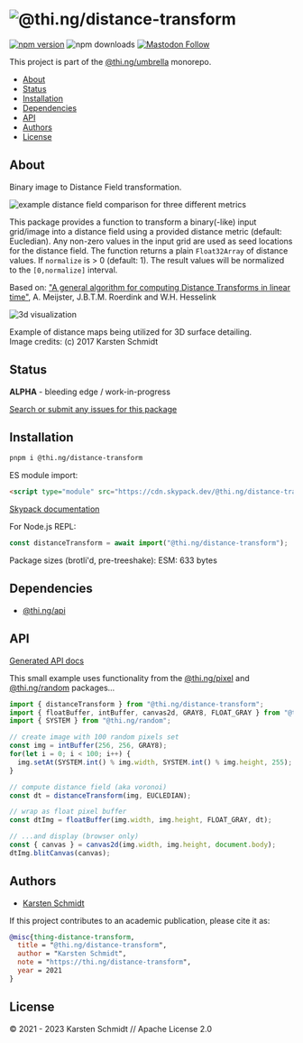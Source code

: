 <!-- This file is generated - DO NOT EDIT! -->

# ![@thi.ng/distance-transform](https://media.thi.ng/umbrella/banners-20220914/thing-distance-transform.svg?3f192133)

[![npm version](https://img.shields.io/npm/v/@thi.ng/distance-transform.svg)](https://www.npmjs.com/package/@thi.ng/distance-transform)
![npm downloads](https://img.shields.io/npm/dm/@thi.ng/distance-transform.svg)
[![Mastodon Follow](https://img.shields.io/mastodon/follow/109331703950160316?domain=https%3A%2F%2Fmastodon.thi.ng&style=social)](https://mastodon.thi.ng/@toxi)

This project is part of the
[@thi.ng/umbrella](https://github.com/thi-ng/umbrella/) monorepo.

- [About](#about)
- [Status](#status)
- [Installation](#installation)
- [Dependencies](#dependencies)
- [API](#api)
- [Authors](#authors)
- [License](#license)

## About

Binary image to Distance Field transformation.

![example distance field comparison for three different
metrics](https://raw.githubusercontent.com/thi-ng/umbrella/develop/assets/distance-transform/dt.png)

This package provides a function to transform a binary(-like) input grid/image
into a distance field using a provided distance metric (default: Eucledian). Any
non-zero values in the input grid are used as seed locations for the distance
field. The function returns a plain `Float32Array` of distance values. If
`normalize` is > 0 (default: 1). The result values will be normalized to the
`[0,normalize]` interval.

Based on: ["A general algorithm for computing Distance Transforms in linear
time"](http://www.cs.rug.nl/~roe/publications/dt.pdf), A. Meijster, J.B.T.M.
Roerdink and W.H. Hesselink

![3d visualization](https://raw.githubusercontent.com/thi-ng/umbrella/develop/assets/distance-transform/dt3d.png)

Example of distance maps being utilized for 3D surface detailing.<br/>
Image credits: (c) 2017 Karsten Schmidt

## Status

**ALPHA** - bleeding edge / work-in-progress

[Search or submit any issues for this package](https://github.com/thi-ng/umbrella/issues?q=%5Bdistance-transform%5D+in%3Atitle)

## Installation

```bash
pnpm i @thi.ng/distance-transform
```

ES module import:

```html
<script type="module" src="https://cdn.skypack.dev/@thi.ng/distance-transform"></script>
```

[Skypack documentation](https://docs.skypack.dev/)

For Node.js REPL:

```js
const distanceTransform = await import("@thi.ng/distance-transform");
```

Package sizes (brotli'd, pre-treeshake): ESM: 633 bytes

## Dependencies

- [@thi.ng/api](https://github.com/thi-ng/umbrella/tree/develop/packages/api)

## API

[Generated API docs](https://docs.thi.ng/umbrella/distance-transform/)

This small example uses functionality from the
[@thi.ng/pixel](https://github.com/thi-ng/umbrella/tree/develop/packages/pixel)
and
[@thi.ng/random](https://github.com/thi-ng/umbrella/tree/develop/packages/random)
packages...

```ts
import { distanceTransform } from "@thi.ng/distance-transform";
import { floatBuffer, intBuffer, canvas2d, GRAY8, FLOAT_GRAY } from "@thi.ng/pixel";
import { SYSTEM } from "@thi.ng/random";

// create image with 100 random pixels set
const img = intBuffer(256, 256, GRAY8);
for(let i = 0; i < 100; i++) {
  img.setAt(SYSTEM.int() % img.width, SYSTEM.int() % img.height, 255);
}

// compute distance field (aka voronoi)
const dt = distanceTransform(img, EUCLEDIAN);

// wrap as float pixel buffer
const dtImg = floatBuffer(img.width, img.height, FLOAT_GRAY, dt);

// ...and display (browser only)
const { canvas } = canvas2d(img.width, img.height, document.body);
dtImg.blitCanvas(canvas);
```

## Authors

- [Karsten Schmidt](https://thi.ng)

If this project contributes to an academic publication, please cite it as:

```bibtex
@misc{thing-distance-transform,
  title = "@thi.ng/distance-transform",
  author = "Karsten Schmidt",
  note = "https://thi.ng/distance-transform",
  year = 2021
}
```

## License

&copy; 2021 - 2023 Karsten Schmidt // Apache License 2.0
